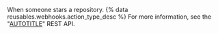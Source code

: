 When someone stars a repository. {% data reusables.webhooks.action_type_desc %} For more information, see the "[AUTOTITLE](/rest/activity#starring)" REST API.
